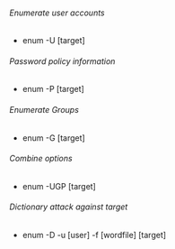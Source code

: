 ###### Enumerate user accounts
* enum -U [target]

###### Password policy information
* enum -P [target]

###### Enumerate Groups
* enum -G [target]

###### Combine options
* enum -UGP [target]

###### Dictionary attack against target
* enum -D -u [user] -f [wordfile] [target]
